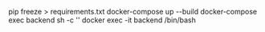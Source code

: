 pip freeze > requirements.txt 
docker-compose up --build
docker-compose exec backend sh -c ''
docker exec -it backend /bin/bash
